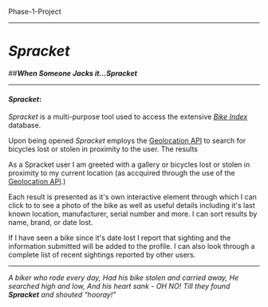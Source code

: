 Phase-1-Project

---

# **_Spracket_**

##**_When Someone Jacks it...Spracket_**

---

#### _Spracket_:

_Spracket_ is a multi-purpose tool used to access the extensive [_Bike Index_](https://bikeindex.org/why-donate) database.

Upon being opened _Spracket_ employs the [Geolocation API](https://w3c.github.io/geolocation-api/#geolocation_interface) to search for bicycles lost or stolen in proximity to the user. The results

As a Spracket user I am greeted with a gallery or bicycles lost or stolen in proximity to my current location (as accquired through the use of the [Geolocation API](https://w3c.github.io/geolocation-api/#geolocation_interface).)

Each result is presented as it's own interactive element through which I can click to to see a photo of the bike as well as useful details including it's last known location, manufacturer, serial number and more. I can sort results by name, brand, or date lost.

If I have seen a bike since it's date lost I report that sighting and the information submitted will be added to the profile. I can also look through a complete list of recent sightings reported by other users.

---

_A biker who rode every day,
Had his bike stolen and carried away,
He searched high and low,
And his heart sank - OH NO!
Till they found **Spracket** and shouted "hooray!"_
